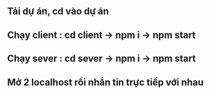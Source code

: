 ## Tải dự án, cd vào dự án

## Chạy client : cd client -> npm i -> npm start

## Chạy sever : cd sever -> npm i -> npm start

## Mở 2 localhost rồi nhắn tin trực tiếp với nhau
